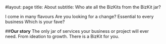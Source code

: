 #layout: page
title: 	About
subtitle: Who ate all the BizKits from the BizKit jar?

I come in many flavours
Are you looking for a change?
Essential to every business
Which is your fave?

##**Our story**
The only jar of services your business or project will ever need.
From ideation to growth.
There is a BizKit for you.
